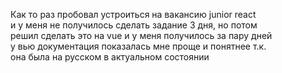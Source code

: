 Как то раз пробовал устроиться на вакансию junior react<br>
и у меня не получилось сделать задание 3 дня, но потом<br>
решил сделать это на vue и у меня получилось за пару дней<br>
у вью документация показалась мне проще и понятнее т.к.<br>
она была на русском в актуальном состоянии